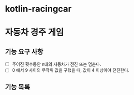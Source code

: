 # kotlin-racingcar

# 자동차 경주 게임


## 기능 요구 사항
- [ ] 주어진 횟수동안 n대의 자동차가 전진 또는 멈춘다.
- [ ] 0 에서 9 사이의 무작위 값을 구했을 때, 값이 4 이상이야 전진한다.     

## 기능 목록
